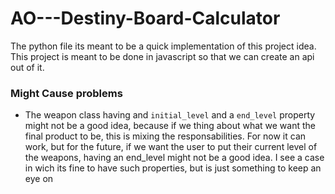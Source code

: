 # AO---Destiny-Board-Calculator


The python file its meant to be a quick implementation of this project idea. This project is meant to be done in javascript so that we can create an api out of it.

### Might Cause problems
- The weapon class having and `initial_level` and a `end_level` property might not be a good idea, because if we thing about what we want the final product to be, this is mixing the responsabilities. For now it can work, but for the future, if we want the user to put their current level of the weapons, having an end_level might not be a good idea. I see a case in wich its fine to have such properties, but is just something to keep an eye on
